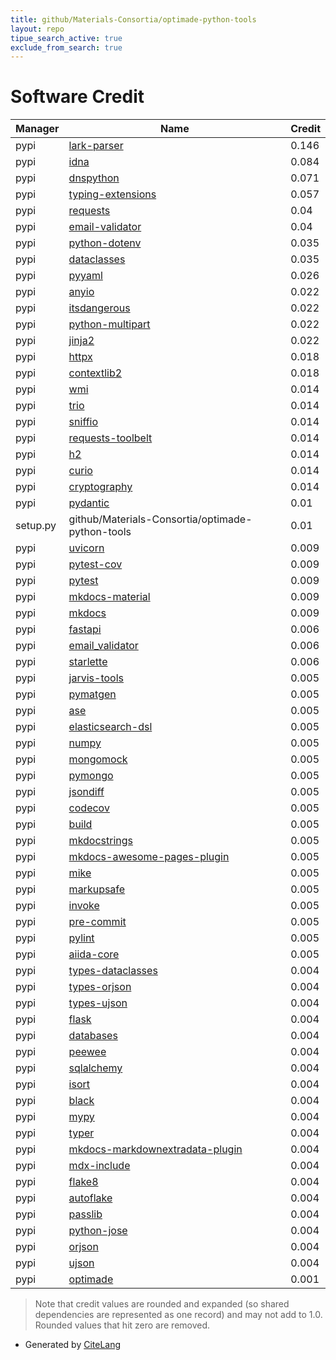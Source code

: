 ```yaml
---
title: github/Materials-Consortia/optimade-python-tools
layout: repo
tipue_search_active: true
exclude_from_search: true
---
```

# Software Credit

|Manager|Name|Credit|
|-------|----|------|
|pypi|[lark-parser](https://github.com/lark-parser/lark)|0.146|
|pypi|[idna](https://pypi.org/project/idna)|0.084|
|pypi|[dnspython](https://pypi.org/project/dnspython)|0.071|
|pypi|[typing-extensions](https://pypi.org/project/typing-extensions)|0.057|
|pypi|[requests](https://pypi.org/project/requests)|0.04|
|pypi|[email-validator](https://pypi.org/project/email-validator)|0.04|
|pypi|[python-dotenv](https://pypi.org/project/python-dotenv)|0.035|
|pypi|[dataclasses](https://pypi.org/project/dataclasses)|0.035|
|pypi|[pyyaml](https://pypi.org/project/pyyaml)|0.026|
|pypi|[anyio](https://pypi.org/project/anyio)|0.022|
|pypi|[itsdangerous](https://pypi.org/project/itsdangerous)|0.022|
|pypi|[python-multipart](https://pypi.org/project/python-multipart)|0.022|
|pypi|[jinja2](https://pypi.org/project/jinja2)|0.022|
|pypi|[httpx](https://pypi.org/project/httpx)|0.018|
|pypi|[contextlib2](https://pypi.org/project/contextlib2)|0.018|
|pypi|[wmi](https://pypi.org/project/wmi)|0.014|
|pypi|[trio](https://pypi.org/project/trio)|0.014|
|pypi|[sniffio](https://pypi.org/project/sniffio)|0.014|
|pypi|[requests-toolbelt](https://pypi.org/project/requests-toolbelt)|0.014|
|pypi|[h2](https://pypi.org/project/h2)|0.014|
|pypi|[curio](https://pypi.org/project/curio)|0.014|
|pypi|[cryptography](https://pypi.org/project/cryptography)|0.014|
|pypi|[pydantic](https://github.com/samuelcolvin/pydantic)|0.01|
|setup.py|github/Materials-Consortia/optimade-python-tools|0.01|
|pypi|[uvicorn](https://pypi.org/project/uvicorn)|0.009|
|pypi|[pytest-cov](https://pypi.org/project/pytest-cov)|0.009|
|pypi|[pytest](https://pypi.org/project/pytest)|0.009|
|pypi|[mkdocs-material](https://pypi.org/project/mkdocs-material)|0.009|
|pypi|[mkdocs](https://pypi.org/project/mkdocs)|0.009|
|pypi|[fastapi](https://github.com/tiangolo/fastapi)|0.006|
|pypi|[email_validator](https://github.com/JoshData/python-email-validator)|0.006|
|pypi|[starlette](https://github.com/encode/starlette)|0.006|
|pypi|[jarvis-tools](https://github.com/usnistgov/jarvis)|0.005|
|pypi|[pymatgen](https://pypi.org/project/pymatgen)|0.005|
|pypi|[ase](https://pypi.org/project/ase)|0.005|
|pypi|[elasticsearch-dsl](https://pypi.org/project/elasticsearch-dsl)|0.005|
|pypi|[numpy](https://pypi.org/project/numpy)|0.005|
|pypi|[mongomock](https://pypi.org/project/mongomock)|0.005|
|pypi|[pymongo](https://pypi.org/project/pymongo)|0.005|
|pypi|[jsondiff](https://pypi.org/project/jsondiff)|0.005|
|pypi|[codecov](https://pypi.org/project/codecov)|0.005|
|pypi|[build](https://pypi.org/project/build)|0.005|
|pypi|[mkdocstrings](https://pypi.org/project/mkdocstrings)|0.005|
|pypi|[mkdocs-awesome-pages-plugin](https://pypi.org/project/mkdocs-awesome-pages-plugin)|0.005|
|pypi|[mike](https://pypi.org/project/mike)|0.005|
|pypi|[markupsafe](https://pypi.org/project/markupsafe)|0.005|
|pypi|[invoke](https://pypi.org/project/invoke)|0.005|
|pypi|[pre-commit](https://pypi.org/project/pre-commit)|0.005|
|pypi|[pylint](https://pypi.org/project/pylint)|0.005|
|pypi|[aiida-core](https://pypi.org/project/aiida-core)|0.005|
|pypi|[types-dataclasses](https://pypi.org/project/types-dataclasses)|0.004|
|pypi|[types-orjson](https://pypi.org/project/types-orjson)|0.004|
|pypi|[types-ujson](https://pypi.org/project/types-ujson)|0.004|
|pypi|[flask](https://pypi.org/project/flask)|0.004|
|pypi|[databases](https://pypi.org/project/databases)|0.004|
|pypi|[peewee](https://pypi.org/project/peewee)|0.004|
|pypi|[sqlalchemy](https://pypi.org/project/sqlalchemy)|0.004|
|pypi|[isort](https://pypi.org/project/isort)|0.004|
|pypi|[black](https://pypi.org/project/black)|0.004|
|pypi|[mypy](https://pypi.org/project/mypy)|0.004|
|pypi|[typer](https://pypi.org/project/typer)|0.004|
|pypi|[mkdocs-markdownextradata-plugin](https://pypi.org/project/mkdocs-markdownextradata-plugin)|0.004|
|pypi|[mdx-include](https://pypi.org/project/mdx-include)|0.004|
|pypi|[flake8](https://pypi.org/project/flake8)|0.004|
|pypi|[autoflake](https://pypi.org/project/autoflake)|0.004|
|pypi|[passlib](https://pypi.org/project/passlib)|0.004|
|pypi|[python-jose](https://pypi.org/project/python-jose)|0.004|
|pypi|[orjson](https://pypi.org/project/orjson)|0.004|
|pypi|[ujson](https://pypi.org/project/ujson)|0.004|
|pypi|[optimade](https://github.com/Materials-Consortia/optimade-python-tools)|0.001|


> Note that credit values are rounded and expanded (so shared dependencies are represented as one record) and may not add to 1.0. Rounded values that hit zero are removed.


- Generated by [CiteLang](https://github.com/vsoch/citelang)
